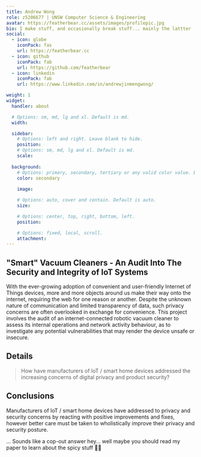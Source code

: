 ```yaml
---
title: Andrew Wong
role: z5206677 | UNSW Computer Science & Engineering
avatar: https://featherbear.cc/assets/images/profilepic.jpg
bio: I make stuff, and occasionally break stuff... mainly the lattter
social:
  - icon: globe
    iconPack: fas
    url: https://featherbear.cc
  - icon: github
    iconPack: fab
    url: https://github.com/featherbear
  - icon: linkedin
    iconPack: fab
    url: https://www.linkedin.com/in/andrewjinmengwong/

weight: 1
widget:
  handler: about

  # Options: sm, md, lg and xl. Default is md.
  width:

  sidebar:
    # Options: left and right. Leave blank to hide.
    position:
    # Options: sm, md, lg and xl. Default is md.
    scale:
  
  background:
    # Options: primary, secondary, tertiary or any valid color value. Default is primary.
    color: secondary
    
    image:

    # Options: auto, cover and contain. Default is auto.
    size:

    # Options: center, top, right, bottom, left.
    position:

    # Options: fixed, local, scroll.
    attachment: 
---
```


## "Smart" Vacuum Cleaners - An Audit Into The Security and Integrity of IoT Systems

With the ever-growing adoption of convenient and user-friendly Internet of Things devices, more and more objects around us make their way onto the internet, requiring the web for one reason or another. Despite the unknown nature of communication and limited transparency of data, such privacy concerns are often overlooked in exchange for convenience. This project involves the audit of an internet-connected robotic vacuum cleaner to assess its internal operations and network activity behaviour, as to investigate any potential vulnerabilities that may render the device unsafe or insecure.

## Details  

> How have manufacturers of IoT / smart home devices addressed the increasing concerns of digital privacy and product security?

## Conclusions

Manufacturers of IoT / smart home devices have addressed to privacy and security concerns by reacting with positive improvements and fixes, however better care must be taken to wholistically improve their privacy and security posture.

... Sounds like a cop-out answer hey... well maybe you should read my paper to learn about the spicy stuff 🥵🔥

